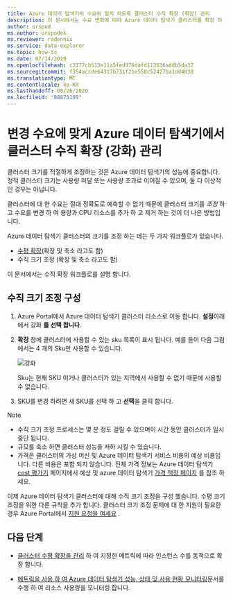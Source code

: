```yaml
---
title: Azure 데이터 탐색기의 수요와 일치 하도록 클러스터 수직 확장 (확장) 관리
description: 이 문서에서는 수요 변화에 따라 Azure 데이터 탐색기 클러스터를 확장 하 고 축소 하는 단계를 설명 합니다.
author: orspod
ms.author: orspodek
ms.reviewer: radennis
ms.service: data-explorer
ms.topic: how-to
ms.date: 07/14/2019
ms.openlocfilehash: c3177cb513e11a5fed976dafd113636addb5da37
ms.sourcegitcommit: f354accde64317b731f21e558c52427ba1dd4830
ms.translationtype: MT
ms.contentlocale: ko-KR
ms.lasthandoff: 08/26/2020
ms.locfileid: "88875109"
---
```

# <a name="manage-cluster-vertical-scaling-scale-up-in-azure-data-explorer-to-accommodate-changing-demand"></a>변경 수요에 맞게 Azure 데이터 탐색기에서 클러스터 수직 확장 (강화) 관리

클러스터 크기를 적절하게 조정하는 것은 Azure 데이터 탐색기의 성능에 중요합니다. 정적 클러스터 크기는 사용량 미달 또는 사용량 초과로 이어질 수 있으며, 둘 다 이상적인 경우는 아닙니다.

클러스터에 대 한 수요는 절대 정확도로 예측할 수 없기 때문에 클러스터 크기를 *조정* 하 고 수요를 변경 하 여 용량과 CPU 리소스를 추가 하 고 제거 하는 것이 더 나은 방법입니다. 

Azure 데이터 탐색기 클러스터의 크기를 조정 하는 데는 두 가지 워크플로가 있습니다.

* [수평 확장](manage-cluster-horizontal-scaling.md)(확장 및 축소 라고도 함)
* 수직 크기 조정 (확장 및 축소 라고도 함)

이 문서에서는 수직 확장 워크플로를 설명 합니다.

## <a name="configure-vertical-scaling"></a>수직 크기 조정 구성

1. Azure Portal에서 Azure 데이터 탐색기 클러스터 리소스로 이동 합니다. **설정**아래에서 강화 **를 선택 합니다**.

1. **확장** 창에 클러스터에 사용할 수 있는 sku 목록이 표시 됩니다. 예를 들어 다음 그림에서는 4 개의 Sku만 사용할 수 있습니다.

    ![강화](media/manage-cluster-vertical-scaling/scale-up.png)

    Sku는 현재 SKU 이거나 클러스터가 있는 지역에서 사용할 수 없기 때문에 사용할 수 없습니다.

1. SKU를 변경 하려면 새 SKU를 선택 하 고 **선택**을 클릭 합니다.

> [!NOTE]
> * 수직 크기 조정 프로세스는 몇 분 정도 걸릴 수 있으며이 시간 동안 클러스터가 일시 중단 됩니다. 
> * 규모를 축소 하면 클러스터 성능을 저하 시킬 수 있습니다.
> * 가격은 클러스터의 가상 머신 및 Azure 데이터 탐색기 서비스 비용의 예상 비용입니다. 다른 비용은 포함 되지 않습니다. 전체 가격 정보는 Azure 데이터 탐색기 [cost 평가기](https://dataexplorer.azure.com/AzureDataExplorerCostEstimator.html) 페이지에서 예상 및 azure 데이터 탐색기 [가격 책정 페이지](https://azure.microsoft.com/pricing/details/data-explorer/) 를 참조 하세요.

이제 Azure 데이터 탐색기 클러스터에 대해 수직 크기 조정을 구성 했습니다. 수평 크기 조정을 위한 다른 규칙을 추가 합니다. 클러스터 크기 조정 문제에 대 한 지원이 필요한 경우 Azure Portal에서 [지원 요청을 여세요](https://portal.azure.com/#blade/Microsoft_Azure_Support/HelpAndSupportBlade/overview) .

## <a name="next-steps"></a>다음 단계

* [클러스터 수평 확장을 관리](manage-cluster-horizontal-scaling.md) 하 여 지정한 메트릭에 따라 인스턴스 수를 동적으로 확장 합니다.

* [메트릭을 사용 하 여 Azure 데이터 탐색기 성능, 상태 및 사용 현황 모니터링](using-metrics.md)문서를 수행 하 여 리소스 사용량을 모니터링 합니다.

